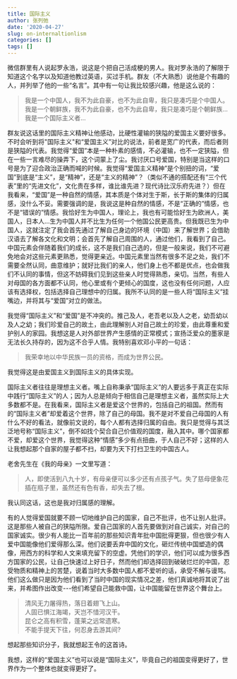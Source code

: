 ```yaml
---
title: 国际主义
author: 张列弛
date: '2020-04-27'
slug: on-internaltionlism
categories: []
tags: []
---
```

微信群里有人说起罗永浩，说这是个把自己活成梗的男人。我对罗永浩的了解限于知道这个名字以及知道他教过英语，买过手机。群友（不大熟悉）说他是个有趣的人，并列举了他的一些“名言”。其中有一句让我比较感兴趣，他是这么说的：   

> 我是一个中国人，我不为此自豪，也不为此自卑，我只是凑巧是个中国人。我是一个朝鲜族，我不为此自豪，也不为此自卑，我只是凑巧是个朝鲜族...我是一个国际主义者...   

群友说这话里的国际主义精神让他感动，比硬性灌输的狭隘的爱国主义要好很多。不时会听到将"国际主义"和“爱国主义”对比的说法，前者是宽广的代表，而后者则是狭隘的代表。我觉得“爱国”本是一种朴素的感情，不必灌输，也不一定狭隘，但在一些一言难尽的操弄下，这个词蒙上了尘。我讨厌口号爱国，特别是当这样的口号是为了迎合政治正确而喊的时候。我觉得“爱国主义精神”是个别扭的词，“爱国”到底是“主义”，是“精神”，还是“主义的精神”？（类似不通的搭配还有“三个代表”里的“先进文化”，文化贵在多样，谁比谁先进？现代诗比汉乐府先进？）但在我看来，“爱国”是一种自然的情感，其本质是个体对生于斯，长于斯的集体的归属感，没什么不妥。需要强调的是，我说这是种自然的情感，不是“正确的”情感，也不是“错误的”情感。我恰好生为中国人，理论上，我也有可能恰好生为欧洲人，美国人，日本人...生为中国人并不比生为任何一个他国公民更高贵。但我既已生为中国人，这就注定了我会首先通过了解自己身边的环境（中国）来了解世界；会借助汉语去了解各文化和文明；会首先了解自己周围的人，通过他们，我看到了自己。中国元素会伴随着我们的成长，这不是我们自己选的，但是一般来说，我们不可避免地会对这些元素更熟悉，觉得更亲近。中国元素里当然有很多不足之处，我们不需要全然认同，曲意维护；就好比我们的亲人，他们身上也不都是优点，也会做我们不认同的事情，但这不妨碍我们见到这些亲人时觉得熟悉，亲切。当然，有些人对母国的各方面都不认同，他心里或有个更倾心的国度，这也没有任何问题，人应该有选择权，包括选择自己理想中的归属。我所不认同的是一些人将“国际主义”挂嘴边，并将其与“爱国”对立的做法。     

我觉得“国际主义”和“爱国”是不冲突的。推己及人，老吾老以及人之老，幼吾幼以及人之幼；我们珍爱自己的故土，由此理解别人对自己故土的珍爱，由此尊重和爱护别人的家园。我想这是人对外部世界产生感情的正常模式；宣扬泛爱众的墨家是无法长久持存的，因为这不合乎人情。我特别喜欢邓小平的一句话：  

> 我荣幸地以中华民族一员的资格，而成为世界公民。   

我觉得这是由爱国主义到国际主义的具体实现。   

国际主义者往往是理想主义者。嘴上自称秉承“国际主义”的人要远多于真正在实际中践行“国际主义”的人；因为人总是倾向于相信自己是理想主义者，虽然实际上大多数都不是。在我看来，国际主义者是爱这个世界的，包括自己的祖国。然而有的“国际主义者”却爱着这个世界，除了自己的母国。我不是对不爱自己母国的人有什么不好的看法，就像前文说的，每个人都有选择归属的自由。我只是觉得与其泛泛地号称“国际主义”，倒不如找个契合自己价值观的国度，融入其中。哪个国家都不爱，却爱这个世界，我觉得这种“情感”多少有点扭曲，于人自己不好；这样的人让我想起那个自家的屋子都不扫，却要为天下打扫卫生的中国古人。    

老舍先生在《我的母亲》一文里写道：  

> 人，即使活到八九十岁，有母亲便可以多少还有点孩子气。失了慈母便象花插在瓶子里，虽然还有色有香，却失去了根。   

我认同这话，这也是我对归属感的理解。

有的人觉得爱国就要不顾一切地维护自己的国家，自己不批评，也不让别人批评。这是那些人被自己的狭隘所限。爱自己国家的人首先要做到对自己诚实，对自己的国家诚实。很少有人能比一百年前的那些知识青年批中国批得更狠，但也很少有人爱中国能像他们爱得那么深。他们说要丢弃中国的文化，砸烂传统中国塑造的偶像，用西方的科学和人文来填充留下的空虚。凭他们的学识，他们可以成为很多西方国家的公民，让自己快速过上好日子，然而他们却选择回到破破烂烂的中国，忍受物质和精神上的苦楚，说着当时大多数中国人都不爱听的话，承受不解与谩骂。他们这么做只是因为他们看到了当时中国的现实情况之差，他们真诚地将其说了出来，并希图作出改变---他们希望自己能救中国，让中国能留在世界这个舞台上。    

> 清风无力屠得热，落日着翅飞上山。   
人固已惧江海竭，天岂不惜河汉干。  
昆仑之高有积雪，蓬莱之远常遗寒。    
不能手提天下往，何忍身去游其间?

想起那些知识分子，我就想起王令的这首诗。   

我想，这样的“爱国主义”也可以说是“国际主义”，毕竟自己的祖国变得更好了，世界作为一个整体也就变得更好了。  







